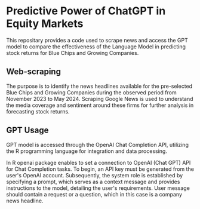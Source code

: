# Predictive Power of ChatGPT in Equity Markets

This repositary provides a code used to scrape news and access the GPT model to compare the effectiveness of the Language Model in predicting stock returns for Blue Chips and Growing Companies.

## Web-scraping

The purpose is to identify the news headlines available for the pre-selected Blue Chips and Growing Companies during the observed period from November 2023 to May 2024. Scraping Google News is used to understand the media coverage and sentiment around these firms for further analysis in forecasting stock returns. 

## GPT Usage

GPT model is accessed through the OpenAI Chat Completion API, utilizing the R programming language for integration and data processing.

In R openai package enables to set a connection to OpenAI (Chat GPT) API for Chat Completion tasks. To begin, an API key must be generated from the user's OpenAI account. Subsequently, the system role is established by specifying a prompt, which serves as a context message and provides instructions to the model, detailing the user's requirements. User message should contain a request or a question, which in this case is a company news headline.
